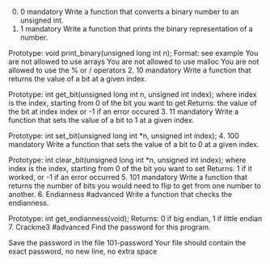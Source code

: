 0. 0
mandatory
Write a function that converts a binary number to an unsigned int.
1. 1
mandatory
Write a function that prints the binary representation of a number.

Prototype: void print_binary(unsigned long int n);
Format: see example
You are not allowed to use arrays
You are not allowed to use malloc
You are not allowed to use the % or / operators
2. 10
mandatory
Write a function that returns the value of a bit at a given index.

Prototype: int get_bit(unsigned long int n, unsigned int index);
where index is the index, starting from 0 of the bit you want to get
Returns: the value of the bit at index index or -1 if an error occured
3. 11
mandatory
Write a function that sets the value of a bit to 1 at a given index.

Prototype: int set_bit(unsigned long int *n, unsigned int index);
4. 100
mandatory
Write a function that sets the value of a bit to 0 at a given index.

Prototype: int clear_bit(unsigned long int *n, unsigned int index);
where index is the index, starting from 0 of the bit you want to set
Returns: 1 if it worked, or -1 if an error occurred
5. 101
mandatory
Write a function that returns the number of bits you would need to flip to get from one number to another.
6. Endianness
#advanced
Write a function that checks the endianness.

Prototype: int get_endianness(void);
Returns: 0 if big endian, 1 if little endian
7. Crackme3
#advanced
Find the password for this program.

Save the password in the file 101-password
Your file should contain the exact password, no new line, no extra space
